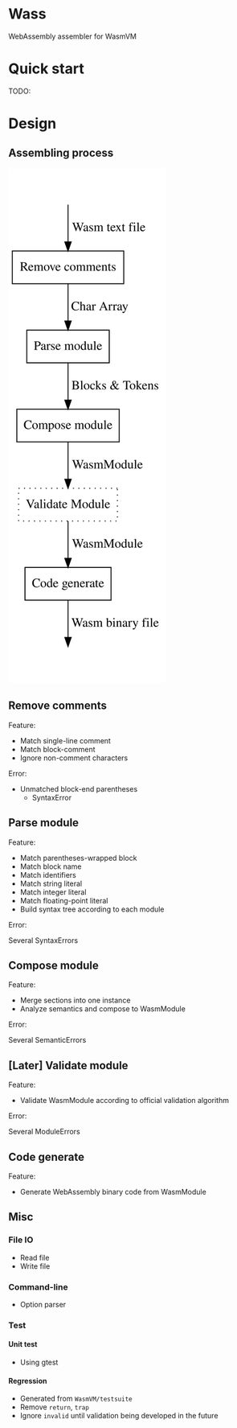 # Wass

WebAssembly assembler for WasmVM

# Quick start

TODO:

# Design

## Assembling process

![](docs/Design.svg)

## Remove comments

Feature:

* Match single-line comment
* Match block-comment
* Ignore non-comment characters

Error:

* Unmatched block-end parentheses
    * SyntaxError

## Parse module

Feature:

* Match parentheses-wrapped block
* Match block name
* Match identifiers
* Match string literal
* Match integer literal
* Match floating-point literal
* Build syntax tree according to each module

Error:

Several SyntaxErrors

## Compose module

Feature:

* Merge sections into one instance
* Analyze semantics and compose to WasmModule

Error:

Several SemanticErrors

## [Later] Validate module

Feature: 

* Validate WasmModule according to official validation algorithm

Error:

Several ModuleErrors

## Code generate

Feature:

* Generate WebAssembly binary code from WasmModule

## Misc

### File IO

* Read file
* Write file

### Command-line
* Option parser

### Test

#### Unit test

* Using gtest

#### Regression

* Generated from `WasmVM/testsuite`
* Remove `return`, `trap`
* Ignore `invalid` until validation being developed in the future